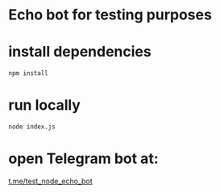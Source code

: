 # Echo bot for testing purposes

# install dependencies
    npm install

# run locally
    node index.js

# open Telegram bot at:
[t.me/test_node_echo_bot](t.me/test_node_echo_bot)
